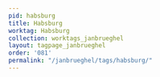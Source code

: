 ```yaml
---
pid: habsburg
title: Habsburg
worktag: Habsburg
collection: worktags_janbrueghel
layout: tagpage_janbrueghel
order: '081'
permalink: "/janbrueghel/tags/habsburg/"
---
```


